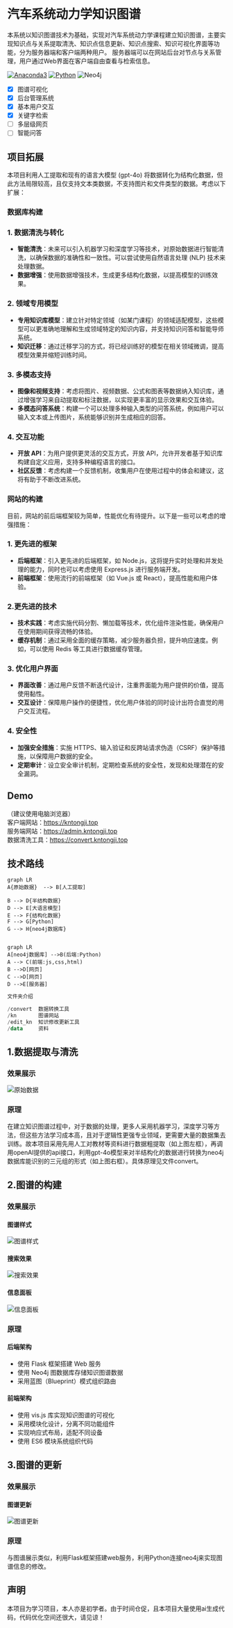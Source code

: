 # 汽车系统动力学知识图谱
本系统以知识图谱技术为基础，实现对汽车系统动力学课程建立知识图谱，主要实现知识点与关系提取清洗、知识点信息更新、知识点搜索、知识可视化界面等功能，分为服务器端和客户端两种用户。 服务器端可以在网站后台对节点与关系管理，用户通过Web界面在客户端自由查看与检索信息。
<p>
    <a href="https://www.anaconda.com/products/individual#Downloads"><img src="https://img.shields.io/badge/Anaconda3-24.9.2-44a833?logo=anaconda&style=flat" alt="Anaconda3"/></a>
    <a href="https://www.python.org/downloads/windows/"><img src="https://img.shields.io/badge/Python-3.12.7-3975a5?logo=python&style=flat" alt="Python"/></a>
<img src="https://img.shields.io/badge/Neo4j-5.25.1-6dce9d?logo=neo4j&style=flat" alt="Neo4j"/></a>


- [x] 图谱可视化
- [x] 后台管理系统
- [x] 基本用户交互
- [x] 关键字检索
- [ ] 多层级网页
- [ ] 智能问答
## 项目拓展

本项目利用人工提取和现有的语言大模型 (gpt-4o) 将数据转化为结构化数据，但此方法局限较高，且仅支持文本类数据，不支持图片和文件类型的数据。考虑以下扩展：
### 数据库构建
### 1. 数据清洗与转化
- **智能清洗**：未来可以引入机器学习和深度学习等技术，对原始数据进行智能清洗，以确保数据的准确性和一致性。可以尝试使用自然语言处理 (NLP) 技术来处理数据。
- **数据增强**：使用数据增强技术，生成更多结构化数据，以提高模型的训练效果。
### 2. 领域专用模型
- **专用知识库模型**：建立针对特定领域（如某门课程）的领域适配模型，这些模型可以更准确地理解和生成领域特定的知识内容，并支持知识问答和智能导师系统。
- **知识迁移**：通过迁移学习的方式，将已经训练好的模型在相关领域微调，提高模型效果并缩短训练时间。
### 3. 多模态支持
- **图像和视频支持**：考虑将图片、视频数据、公式和图表等数据纳入知识库，通过增强学习来自动提取和标注数据，以实现更丰富的显示效果和交互体验。
- **多模态问答系统**：构建一个可以处理多种输入类型的问答系统，例如用户可以输入文本或上传图片，系统能够识别并生成相应的回答。
### 4. 交互功能
- **开放 API**：为用户提供更灵活的交互方式，开放 API，允许开发者基于知识库构建自定义应用，支持多种编程语言的接口。
- **社区反馈**：考虑构建一个反馈机制，收集用户在使用过程中的体会和建议，这将有助于不断改进系统。
### 网站的构建
目前，网站的前后端框架较为简单，性能优化有待提升。以下是一些可以考虑的增强措施：
### 1. 更先进的框架
- **后端框架**：引入更先进的后端框架，如 Node.js，这将提升实时处理和并发处理的能力，同时也可以考虑使用 Express.js 进行服务端开发。
- **前端框架**：使用流行的前端框架（如 Vue.js 或 React），提高性能和用户体验。
### 2.更先进的技术
- **技术实践**：考虑实施代码分割、懒加载等技术，优化组件渲染性能，确保用户在使用期间获得流畅的体验。
- **缓存机制**：通过采用全面的缓存策略，减少服务器负担，提升响应速度。例如，可以使用 Redis 等工具进行数据缓存管理。
### 3. 优化用户界面
- **界面改善**：通过用户反馈不断迭代设计，注重界面能为用户提供的价值，提高使用黏性。
- **交互设计**：保障用户操作的便捷性，优化用户体验的同时设计出符合直觉的用户交互流程。
### 4. 安全性
- **加强安全措施**：实施 HTTPS、输入验证和反跨站请求伪造（CSRF）保护等措施，以保障用户数据的安全。
- **定期审计**：设立安全审计机制，定期检查系统的安全性，发现和处理潜在的安全漏洞。
   
## Demo
（建议使用电脑浏览器）\
客户端网站：<https://kntongji.top> \
服务端网站：<https://admin.kntongji.top>\
数据清洗工具：<https://convert.kntongji.top>




## 技术路线
```mermaid
graph LR
A{原始数据}  --> B[人工提取]

B --> D{半结构数据}
D --> E[大语言模型]
E --> F{结构化数据}
F --> G[Python]
G --> H{neo4j数据库}
```
```mermaid

graph LR
A[neo4j数据库] -->B(后端:Python)
A --> C(前端:js,css,html)
B -->D[网页]
C -->D[网页]
D -->E[服务器]
```


```powershell
文件夹介绍

/convert  数据转换工具
/kn       图谱网站
/edit_kn  知识修改更新工具
/data     资料
```

## 1.数据提取与清洗
### 效果展示
![原始数据](https://img.picui.cn/free/2024/11/04/67287a2324c31.png)
### 原理
在建立知识图谱过程中，对于数据的处理，更多人采用机器学习，深度学习等方法，但这些方法学习成本高，且对于逻辑性更强专业领域，更需要大量的数据集去训练。故本项目采用先用人工对教材等资料进行数据粗提取（如上图左框），再调用openAI提供的api接口，利用gpt-4o模型来对半结构化的数据进行转换为neo4j数据库能识别的三元组的形式（如上图右框）。具体原理见文件convert。

## 2.图谱的构建
### 效果展示
#### 图谱样式
![图谱样式](https://img.picui.cn/free/2024/11/04/6728795602945.png)
#### 搜索效果
![搜索效果](https://img.picui.cn/free/2024/11/04/6728795522b0c.png)  
#### 信息面板
![信息面板](https://img.picui.cn/free/2024/11/04/6728795559311.png) 
### 原理
#### 后端架构
- 使用 Flask 框架搭建 Web 服务
- 使用 Neo4j 图数据库存储知识图谱数据
- 采用蓝图（Blueprint）模式组织路由
#### 前端架构
- 使用 vis.js 库实现知识图谱的可视化
- 采用模块化设计，分离不同功能组件
- 实现响应式布局，适配不同设备
- 使用 ES6 模块系统组织代码

## 3.图谱的更新
### 效果展示
#### 图谱更新
![图谱更新](https://img.picui.cn/free/2024/11/04/67287954c5dde.png)
### 原理
与图谱展示类似，利用Flask框架搭建web服务，利用Python连接neo4j来实现图谱信息的修改。
## 声明
本项目为学习项目，本人亦是初学者。由于时间仓促，且本项目大量使用ai生成代码，代码优化空间还很大，请见谅！



    
